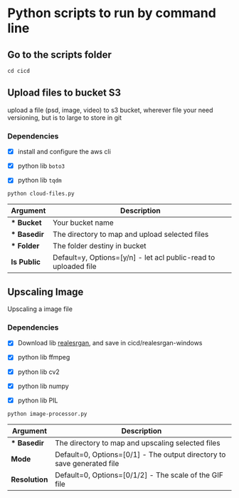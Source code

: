 # Python scripts to run by command line

## Go to the scripts folder

```
cd cicd
```

## Upload files to bucket S3

upload a file (psd, image, video) to s3 bucket, wherever file your need versioning, but is to large to store in git

### Dependencies
- [x] install and configure the aws cli
- [x] python lib `boto3`
- [x] python lib `tqdm`


```
python cloud-files.py
```

|**Argument**|**Description**|
|---|---|
|**\* Bucket**|Your bucket name|
|**\* Basedir**|The directory to map and upload selected files|
|**\* Folder**|The folder destiny in bucket|
|**Is Public**|Default=y, Options=[y/n] - let acl public-read to uploaded file|


## Upscaling Image

Upscaling a image file

### Dependencies
- [x] Download lib [realesrgan](https://github.com/xinntao/Real-ESRGAN-ncnn-vulkan), and save in cicd/realesrgan-windows
- [x] python lib ffmpeg
- [x] python lib cv2
- [x] python lib numpy
- [x] python lib PIL


```
python image-processor.py
```

|**Argument**|**Description**|
|---|---|
|**\* Basedir**|The directory to map and upscaling selected files|
|**Mode**|Default=0, Options=[0/1] - The output directory to save generated file|
|**Resolution**|Default=0, Options=[0/1/2] - The scale of the GIF file|